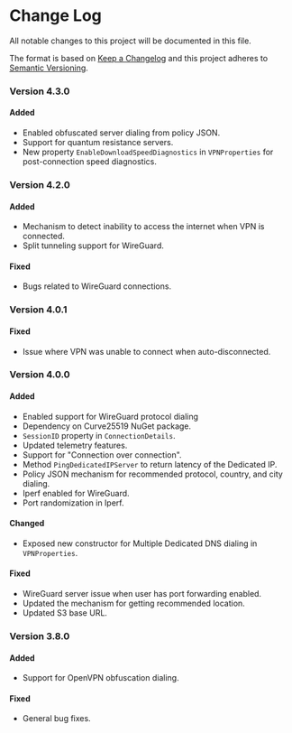 # Change Log
All notable changes to this project will be documented in this file.
 
The format is based on [Keep a Changelog](http://keepachangelog.com/)
and this project adheres to [Semantic Versioning](http://semver.org/).

### Version 4.3.0

#### Added
- Enabled obfuscated server dialing from policy JSON.
- Support for quantum resistance servers.
- New property `EnableDownloadSpeedDiagnostics` in `VPNProperties` for post-connection speed diagnostics.

### Version 4.2.0

#### Added
- Mechanism to detect inability to access the internet when VPN is connected.
- Split tunneling support for WireGuard.

#### Fixed
- Bugs related to WireGuard connections.

### Version 4.0.1

#### Fixed
- Issue where VPN was unable to connect when auto-disconnected.

### Version 4.0.0

#### Added
- Enabled support for WireGuard protocol dialing
- Dependency on Curve25519 NuGet package.
- `SessionID` property in `ConnectionDetails`.
- Updated telemetry features.
- Support for "Connection over connection".
- Method `PingDedicatedIPServer` to return latency of the Dedicated IP.
- Policy JSON mechanism for recommended protocol, country, and city dialing.
- Iperf enabled for WireGuard.
- Port randomization in Iperf.

#### Changed
- Exposed new constructor for Multiple Dedicated DNS dialing in `VPNProperties`.

#### Fixed
- WireGuard server issue when user has port forwarding enabled.
- Updated the mechanism for getting recommended location.
- Updated S3 base URL.

### Version 3.8.0

#### Added
- Support for OpenVPN obfuscation dialing.
  
#### Fixed
- General bug fixes.

